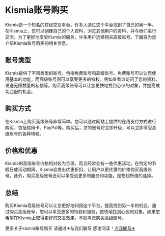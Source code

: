 # Kismia账号购买

Kismia是一个知名的在线交友平台，许多人通过这个平台找到了自己的另一半。在Kismia上，您可以创建自己的个人资料，浏览其他用户的资料，并与他们进行交流。为了更好地享受Kismia的服务，许多用户选择购买高级账号。下面将为您介绍Kismia账号购买的相关信息。

## 账号类型
Kismia提供了不同类型的账号，包括免费账号和高级账号。免费账号可以让您使用基本的功能，而高级账号则可以享受更多的特权，例如查看谁访问了您的资料、发送无限数量的私信等。购买高级账号可以让您更快地找到心仪的对象，并提高成功匹配的机会。

## 购买方式
在Kismia上购买高级账号非常简单。您可以通过网站上提供的在线支付方式进行购买，包括信用卡、PayPal等。购买后，您的账号将立即升级，可以立即享受高级账号的各种特权。

## 价格和优惠
Kismia的高级账号价格相对较为合理，而且经常会有一些优惠活动。在特定的节假日或活动期间，Kismia会推出优惠折扣，让用户以更优惠的价格购买高级账号。此外，购买高级账号还可以享受到更多的服务和功能，是物超所值的选择。

## 总结
购买Kismia高级账号可以让您更好地利用这个平台，提高找到另一半的机会。通过购买高级账号，您可以享受更多的特权和服务，更快地找到心仪的对象。如果您希望在Kismia上取得更好的交友效果，不妨考虑购买高级账号。

更多关于kismia账号购买 请通过✈与我们联系,感谢阅读！[点我联系✈](https://img.G208.com)
